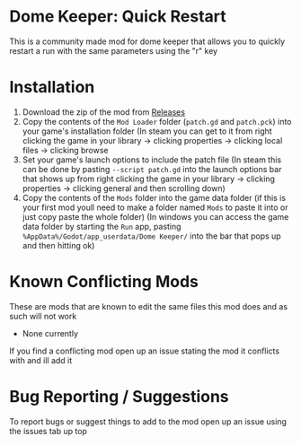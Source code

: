 # Dome Keeper: Quick Restart
This is a community made mod for dome keeper that allows you to quickly restart a run with the same parameters using the "r" key

# Installation 
1. Download the zip of the mod from [Releases](https://github.com/Ategon/dome-keeper-quick-restart/releases)
2. Copy the contents of the `Mod Loader` folder (`patch.gd` and `patch.pck`) into your game's installation folder (In steam you can get to it from right clicking the game in your library -> clicking properties -> clicking local files -> clicking browse
3. Set your game's launch options to include the patch file (In steam this can be done by pasting `--script patch.gd` into the launch options bar that shows up from right clicking the game in your library -> clicking properties -> clicking general and then scrolling down)
4. Copy the contents of the `Mods` folder into the game data folder (if this is your first mod youll need to make a folder named `Mods` to paste it into or just copy paste the whole folder) (In windows you can access the game data folder by starting the `Run` app, pasting `%AppData%/Godot/app_userdata/Dome Keeper/` into the bar that pops up and then hitting ok)

# Known Conflicting Mods
These are mods that are known to edit the same files this mod does and as such will not work

- None currently

If you find a conflicting mod open up an issue stating the mod it conflicts with and ill add it

# Bug Reporting / Suggestions
To report bugs or suggest things to add to the mod open up an issue using the issues tab up top

